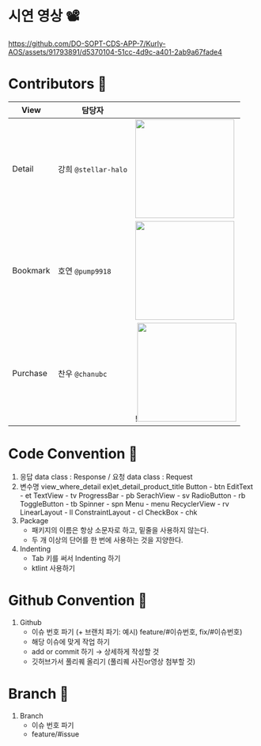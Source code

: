 # 시연 영상 📽
https://github.com/DO-SOPT-CDS-APP-7/Kurly-AOS/assets/91793891/d5370104-51cc-4d9c-a401-2ab9a67fade4

# Contributors 💜
|View|담당자||
|------|---|---|
|Detail|강희 ```@stellar-halo```|<img src="https://avatars.githubusercontent.com/u/91793891?v=4"  width="200" height="200"/>|
|Bookmark|호연 ```@pump9918```|<img src="https://avatars.githubusercontent.com/u/125239880?v=4"  width="200" height="200"/>|
|Purchase|찬우 ```@chanubc```| !<img src="https://avatars.githubusercontent.com/u/106955456?v=4"  width="200" height="200"/>|

# Code Convention 🎇

1. 응답 data class : Response / 요청 data class : Request
2. 변수명 view_where_detail ex)et_detail_product_title
Button - btn
EditText - et
TextView - tv
ProgressBar - pb
SerachView - sv
RadioButton - rb
ToggleButton - tb
Spinner - spn
Menu - menu
RecyclerView - rv
LinearLayout - ll
ConstraintLayout - cl
CheckBox - chk
3. Package
   - 패키지의 이름은 항상 소문자로 하고, 밑줄을 사용하지 않는다.
   - 두 개 이상의 단어를 한 번에 사용하는 것을 지양한다.
4. Indenting
   - Tab 키를 써서 Indenting 하기
   - ktlint 사용하기
     
# Github Convention 📑

1. Github
   - 이슈 번호 파기 (+ 브랜치 파기: 예시) feature/#이슈번호, fix/#이슈번호)
   - 해당 이슈에 맞게 작업 하기
   - add or commit 하기 → 상세하게 작성할 것
   - 깃허브가서 풀리퀘 올리기 (풀리퀘 사진or영상 첨부할 것)
  
# Branch 🌴

1. Branch
   - 이슈 번호 파기
   - feature/#issue
